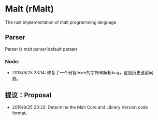 # Malt (rMalt)
The rust implementation of malt programming language

## Parser
Parser is malt parser(default parser)

### Node:
- 2018/9/25 23:14: 修复了一个弱智lexer的字符串解析bug，这是历史遗留问题。

## 提议：Proposal
- 2018/9/25 23:22: Determine the Malt Core and Library Version code format。